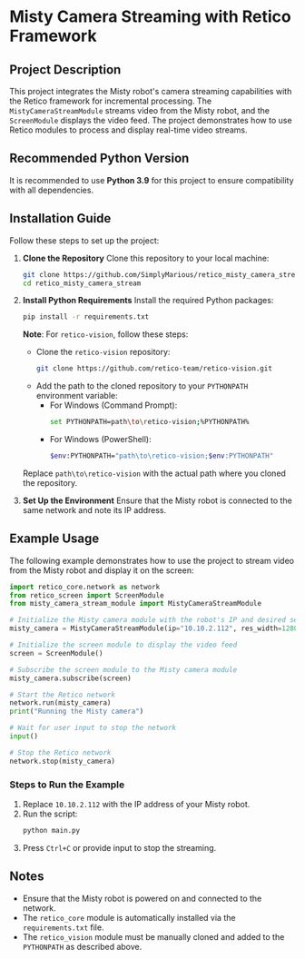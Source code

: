 # Misty Camera Streaming with Retico Framework

## Project Description

This project integrates the Misty robot's camera streaming capabilities with the Retico framework for incremental processing. The `MistyCameraStreamModule` streams video from the Misty robot, and the `ScreenModule` displays the video feed. The project demonstrates how to use Retico modules to process and display real-time video streams.

## Recommended Python Version

It is recommended to use **Python 3.9** for this project to ensure compatibility with all dependencies.

## Installation Guide

Follow these steps to set up the project:

1. **Clone the Repository**
   Clone this repository to your local machine:
   ```bash
   git clone https://github.com/SimplyMarious/retico_misty_camera_stream.git
   cd retico_misty_camera_stream
   ```

2. **Install Python Requirements**
   Install the required Python packages:
   ```bash
   pip install -r requirements.txt
   ```

   **Note**: For `retico-vision`, follow these steps:
   - Clone the `retico-vision` repository:
     ```bash
     git clone https://github.com/retico-team/retico-vision.git
     ```
   - Add the path to the cloned repository to your `PYTHONPATH` environment variable:
     - For Windows (Command Prompt):
       ```bash
       set PYTHONPATH=path\to\retico-vision;%PYTHONPATH%
       ```
     - For Windows (PowerShell):
       ```bash
       $env:PYTHONPATH="path\to\retico-vision;$env:PYTHONPATH"
       ```
   Replace `path\to\retico-vision` with the actual path where you cloned the repository.

3. **Set Up the Environment**
   Ensure that the Misty robot is connected to the same network and note its IP address.

## Example Usage

The following example demonstrates how to use the project to stream video from the Misty robot and display it on the screen:

```python
import retico_core.network as network
from retico_screen import ScreenModule
from misty_camera_stream_module import MistyCameraStreamModule

# Initialize the Misty camera module with the robot's IP and desired settings
misty_camera = MistyCameraStreamModule(ip="10.10.2.112", res_width=1280, res_height=960, framerate=20)

# Initialize the screen module to display the video feed
screen = ScreenModule()

# Subscribe the screen module to the Misty camera module
misty_camera.subscribe(screen)

# Start the Retico network
network.run(misty_camera)
print("Running the Misty camera")

# Wait for user input to stop the network
input()

# Stop the Retico network
network.stop(misty_camera)
```

### Steps to Run the Example
1. Replace `10.10.2.112` with the IP address of your Misty robot.
2. Run the script:
   ```bash
   python main.py
   ```
3. Press `Ctrl+C` or provide input to stop the streaming.

## Notes
- Ensure that the Misty robot is powered on and connected to the network.
- The `retico_core` module is automatically installed via the `requirements.txt` file.
- The `retico_vision` module must be manually cloned and added to the `PYTHONPATH` as described above.
```